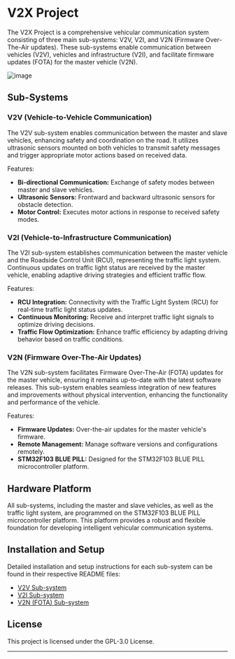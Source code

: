 # V2X Project
The V2X Project is a comprehensive vehicular communication system consisting of three main sub-systems: V2V, V2I, and V2N (Firmware Over-The-Air updates). These sub-systems enable communication between vehicles (V2V), vehicles and infrastructure (V2I), and facilitate firmware updates (FOTA) for the master vehicle (V2N).

![image](https://github.com/user-attachments/assets/2c08bf64-eda8-4504-8757-f7306af27f6d)

## Sub-Systems
### V2V (Vehicle-to-Vehicle Communication)
The V2V sub-system enables communication between the master and slave vehicles, enhancing safety and coordination on the road. It utilizes ultrasonic sensors mounted on both vehicles to transmit safety messages and trigger appropriate motor actions based on received data.

Features:
- **Bi-directional Communication:** Exchange of safety modes between master and slave vehicles.
- **Ultrasonic Sensors:** Frontward and backward ultrasonic sensors for obstacle detection.
- **Motor Control:** Executes motor actions in response to received safety modes.

### V2I (Vehicle-to-Infrastructure Communication)
The V2I sub-system establishes communication between the master vehicle and the Roadside Control Unit (RCU), representing the traffic light system. Continuous updates on traffic light status are received by the master vehicle, enabling adaptive driving strategies and efficient traffic flow.

Features:
- **RCU Integration:** Connectivity with the Traffic Light System (RCU) for real-time traffic light status updates.
- **Continuous Monitoring:** Receive and interpret traffic light signals to optimize driving decisions.
- **Traffic Flow Optimization:** Enhance traffic efficiency by adapting driving behavior based on traffic conditions.

### V2N (Firmware Over-The-Air Updates)
The V2N sub-system facilitates Firmware Over-The-Air (FOTA) updates for the master vehicle, ensuring it remains up-to-date with the latest software releases. This sub-system enables seamless integration of new features and improvements without physical intervention, enhancing the functionality and performance of the vehicle.

Features:
- **Firmware Updates:** Over-the-air updates for the master vehicle's firmware.
- **Remote Management:** Manage software versions and configurations remotely.
- **STM32F103 BLUE PILL:** Designed for the STM32F103 BLUE PILL microcontroller platform.
  
## Hardware Platform
All sub-systems, including the master and slave vehicles, as well as the traffic light system, are programmed on the STM32F103 BLUE PILL microcontroller platform. This platform provides a robust and flexible foundation for developing intelligent vehicular communication systems.

## Installation and Setup
Detailed installation and setup instructions for each sub-system can be found in their respective README files:
* [V2V Sub-system](https://github.com/jeremynguyenn/Embedded-Vehicle-to-Everything-autonomous-vehicles-STM32/blob/main/V2X_autonomous%20vehicle_STM32/V2V/README.md)
* [V2I Sub-system](https://github.com/jeremynguyenn/Embedded-Vehicle-to-Everything-autonomous-vehicles-STM32/blob/main/V2X_autonomous%20vehicle_STM32/V2I/README.md)
* [V2N (FOTA) Sub-system](https://github.com/jeremynguyenn/Embedded-Vehicle-to-Everything-autonomous-vehicles-STM32/blob/main/V2X_autonomous%20vehicle_STM32/V2N(FOTA)/README.md)

## License
This project is licensed under the GPL-3.0 License.

----
